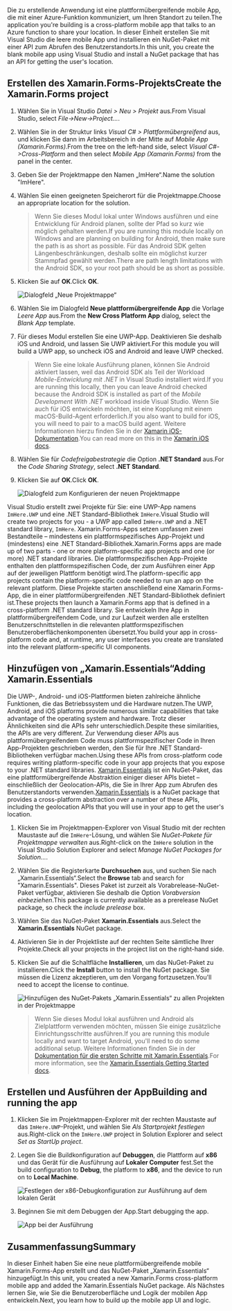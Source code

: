<span data-ttu-id="95ec7-101">Die zu erstellende Anwendung ist eine plattformübergreifende mobile App, die mit einer Azure-Funktion kommuniziert, um Ihren Standort zu teilen.</span><span class="sxs-lookup"><span data-stu-id="95ec7-101">The application you're building is a cross-platform mobile app that talks to an Azure function to share your location.</span></span> <span data-ttu-id="95ec7-102">In dieser Einheit erstellen Sie mit Visual Studio die leere mobile App und installieren ein NuGet-Paket mit einer API zum Abrufen des Benutzerstandorts.</span><span class="sxs-lookup"><span data-stu-id="95ec7-102">In this unit, you create the blank mobile app using Visual Studio and install a NuGet package that has an API for getting the user's location.</span></span>

## <a name="create-the-xamarinforms-project"></a><span data-ttu-id="95ec7-103">Erstellen des Xamarin.Forms-Projekts</span><span class="sxs-lookup"><span data-stu-id="95ec7-103">Create the Xamarin.Forms project</span></span>

1. <span data-ttu-id="95ec7-104">Wählen Sie in Visual Studio *Datei > Neu > Projekt* aus.</span><span class="sxs-lookup"><span data-stu-id="95ec7-104">From Visual Studio, select *File->New->Project...*.</span></span>

2. <span data-ttu-id="95ec7-105">Wählen Sie in der Struktur links *Visual C# > Plattformübergreifend* aus, und klicken Sie dann im Arbeitsbereich in der Mitte auf *Mobile App (Xamarin.Forms)*.</span><span class="sxs-lookup"><span data-stu-id="95ec7-105">From the tree on the left-hand side, select *Visual C#->Cross-Platform* and then select *Mobile App (Xamarin.Forms)* from the panel in the center.</span></span>

3. <span data-ttu-id="95ec7-106">Geben Sie der Projektmappe den Namen „ImHere“.</span><span class="sxs-lookup"><span data-stu-id="95ec7-106">Name the solution "ImHere".</span></span>

4. <span data-ttu-id="95ec7-107">Wählen Sie einen geeigneten Speicherort für die Projektmappe.</span><span class="sxs-lookup"><span data-stu-id="95ec7-107">Choose an appropriate location for the solution.</span></span>

    > <span data-ttu-id="95ec7-108">Wenn Sie dieses Modul lokal unter Windows ausführen und eine Entwicklung für Android planen, sollte der Pfad so kurz wie möglich gehalten werden.</span><span class="sxs-lookup"><span data-stu-id="95ec7-108">If you are running this module locally on Windows and are planning on building for Android, then make sure the path is as short as possible.</span></span> <span data-ttu-id="95ec7-109">Für das Android SDK gelten Längenbeschränkungen, deshalb sollte ein möglichst kurzer Stammpfad gewählt werden.</span><span class="sxs-lookup"><span data-stu-id="95ec7-109">There are path length limitations with the Android SDK, so your root path should be as short as possible.</span></span>

5. <span data-ttu-id="95ec7-110">Klicken Sie auf **OK**.</span><span class="sxs-lookup"><span data-stu-id="95ec7-110">Click **OK**.</span></span>

    ![Dialogfeld „Neue Projektmappe“](../media-drafts/2-new-solution-dialog.png)

6. <span data-ttu-id="95ec7-112">Wählen Sie im Dialogfeld **Neue plattformübergreifende App** die Vorlage *Leere App* aus.</span><span class="sxs-lookup"><span data-stu-id="95ec7-112">From the **New Cross Platform App** dialog, select the *Blank App* template.</span></span>

7. <span data-ttu-id="95ec7-113">Für dieses Modul erstellen Sie eine UWP-App. Deaktivieren Sie deshalb iOS und Android, und lassen Sie UWP aktiviert.</span><span class="sxs-lookup"><span data-stu-id="95ec7-113">For this module you will build a UWP app, so uncheck iOS and Android and leave UWP checked.</span></span>

    > <span data-ttu-id="95ec7-114">Wenn Sie eine lokale Ausführung planen, können Sie Android aktiviert lassen, weil das Android SDK als Teil der Workload *Mobile-Entwicklung mit .NET* in Visual Studio installiert wird.</span><span class="sxs-lookup"><span data-stu-id="95ec7-114">If you are running this locally, then you can leave Android checked because the Android SDK is installed as part of the *Mobile Development With .NET* workload inside Visual Studio.</span></span> <span data-ttu-id="95ec7-115">Wenn Sie auch für iOS entwickeln möchten, ist eine Kopplung mit einem macOS-Build-Agent erforderlich.</span><span class="sxs-lookup"><span data-stu-id="95ec7-115">If you also want to build for iOS, you will need to pair to a macOS build agent.</span></span> <span data-ttu-id="95ec7-116">Weitere Informationen hierzu finden Sie in der [Xamarin iOS-Dokumentation](https://docs.microsoft.com/xamarin/ios/get-started/installation/windows/connecting-to-mac/).</span><span class="sxs-lookup"><span data-stu-id="95ec7-116">You can read more on this in the [Xamarin iOS docs](https://docs.microsoft.com/xamarin/ios/get-started/installation/windows/connecting-to-mac/).</span></span>

8. <span data-ttu-id="95ec7-117">Wählen Sie für *Codefreigabestrategie* die Option **.NET Standard** aus.</span><span class="sxs-lookup"><span data-stu-id="95ec7-117">For the *Code Sharing Strategy*, select **.NET Standard**.</span></span>

9. <span data-ttu-id="95ec7-118">Klicken Sie auf **OK**.</span><span class="sxs-lookup"><span data-stu-id="95ec7-118">Click **OK**.</span></span>

    ![Dialogfeld zum Konfigurieren der neuen Projektmappe](../media-drafts/2-configure-solution-dialog.png)

<span data-ttu-id="95ec7-120">Visual Studio erstellt zwei Projekte für Sie: eine UWP-App namens `ImHere.UWP` und eine .NET Standard-Bibliothek `ImHere`.</span><span class="sxs-lookup"><span data-stu-id="95ec7-120">Visual Studio will create two projects for you - a UWP app called `ImHere.UWP` and a .NET standard library, `ImHere`.</span></span> <span data-ttu-id="95ec7-121">Xamarin.Forms-Apps setzen umfassen zwei Bestandteile – mindestens ein plattformspezifisches App-Projekt und (mindestens) eine .NET Standard-Bibliothek.</span><span class="sxs-lookup"><span data-stu-id="95ec7-121">Xamarin.Forms apps are made up of two parts - one or more platform-specific app projects and one (or more) .NET standard libraries.</span></span> <span data-ttu-id="95ec7-122">Die plattformspezifischen App-Projekte enthalten den plattformspezifischen Code, der zum Ausführen einer App auf der jeweiligen Plattform benötigt wird.</span><span class="sxs-lookup"><span data-stu-id="95ec7-122">The platform-specific app projects contain the platform-specific code needed to run an app on the relevant platform.</span></span> <span data-ttu-id="95ec7-123">Diese Projekte starten anschließend eine Xamarin.Forms-App, die in einer plattformübergreifenden .NET Standard-Bibliothek definiert ist.</span><span class="sxs-lookup"><span data-stu-id="95ec7-123">These projects then launch a Xamarin.Forms app that is defined in a cross-platform .NET standard library.</span></span> <span data-ttu-id="95ec7-124">Sie entwickeln Ihre App in plattformübergreifendem Code, und zur Laufzeit werden alle erstellten Benutzerschnittstellen in die relevanten plattformspezifischen Benutzeroberflächenkomponenten übersetzt.</span><span class="sxs-lookup"><span data-stu-id="95ec7-124">You build your app in cross-platform code and, at runtime, any user interfaces you create are translated into the relevant platform-specific UI components.</span></span>

## <a name="adding-xamarinessentials"></a><span data-ttu-id="95ec7-125">Hinzufügen von „Xamarin.Essentials“</span><span class="sxs-lookup"><span data-stu-id="95ec7-125">Adding Xamarin.Essentials</span></span>

<span data-ttu-id="95ec7-126">Die UWP-, Android- und iOS-Plattformen bieten zahlreiche ähnliche Funktionen, die das Betriebssystem und die Hardware nutzen.</span><span class="sxs-lookup"><span data-stu-id="95ec7-126">The UWP, Android, and iOS platforms provide numerous similar capabilities that take advantage of the operating system and hardware.</span></span> <span data-ttu-id="95ec7-127">Trotz dieser Ähnlichkeiten sind die APIs sehr unterschiedlich.</span><span class="sxs-lookup"><span data-stu-id="95ec7-127">Despite these similarities, the APIs are very different.</span></span> <span data-ttu-id="95ec7-128">Zur Verwendung dieser APIs aus plattformübergreifendem Code muss plattformspezifischer Code in Ihren App-Projekten geschrieben werden, den Sie für Ihre .NET Standard-Bibliotheken verfügbar machen.</span><span class="sxs-lookup"><span data-stu-id="95ec7-128">Using these APIs from cross-platform code requires writing platform-specific code in your app projects that you expose to your .NET standard libraries.</span></span> <span data-ttu-id="95ec7-129">[Xamarin.Essentials](https://docs.microsoft.com/xamarin/essentials/) ist ein NuGet-Paket, das eine plattformübergreifende Abstraktion einiger dieser APIs bietet – einschließlich der Geolocation-APIs, die Sie in Ihrer App zum Abrufen des Benutzerstandorts verwenden.</span><span class="sxs-lookup"><span data-stu-id="95ec7-129">[Xamarin.Essentials](https://docs.microsoft.com/xamarin/essentials/) is a NuGet package that provides a cross-platform abstraction over a number of these APIs, including the geolocation APIs that you will use in your app to get the user's location.</span></span>

1. <span data-ttu-id="95ec7-130">Klicken Sie im Projektmappen-Explorer von Visual Studio mit der rechten Maustaste auf die `ImHere`-Lösung, und wählen Sie *NuGet-Pakete für Projektmappe verwalten* aus.</span><span class="sxs-lookup"><span data-stu-id="95ec7-130">Right-click on the `ImHere` solution in the Visual Studio Solution Explorer and select *Manage NuGet Packages for Solution...*.</span></span>

2. <span data-ttu-id="95ec7-131">Wählen Sie die Registerkarte **Durchsuchen** aus, und suchen Sie nach „Xamarin.Essentials“.</span><span class="sxs-lookup"><span data-stu-id="95ec7-131">Select the **Browse** tab and search for "Xamarin.Essentials".</span></span> <span data-ttu-id="95ec7-132">Dieses Paket ist zurzeit als Vorabrelease-NuGet-Paket verfügbar, aktivieren Sie deshalb die Option *Vorabversion einbeziehen*.</span><span class="sxs-lookup"><span data-stu-id="95ec7-132">This package is currently available as a prerelease NuGet package, so check the *include prelease* box.</span></span>

3. <span data-ttu-id="95ec7-133">Wählen Sie das NuGet-Paket **Xamarin.Essentials** aus.</span><span class="sxs-lookup"><span data-stu-id="95ec7-133">Select the **Xamarin.Essentials** NuGet package.</span></span>

4. <span data-ttu-id="95ec7-134">Aktivieren Sie in der Projektliste auf der rechten Seite sämtliche Ihrer Projekte.</span><span class="sxs-lookup"><span data-stu-id="95ec7-134">Check all your projects in the project list on the right-hand side.</span></span>

5. <span data-ttu-id="95ec7-135">Klicken Sie auf die Schaltfläche **Installieren**, um das NuGet-Paket zu installieren.</span><span class="sxs-lookup"><span data-stu-id="95ec7-135">Click the **Install** button to install the NuGet package.</span></span> <span data-ttu-id="95ec7-136">Sie müssen die Lizenz akzeptieren, um den Vorgang fortzusetzen.</span><span class="sxs-lookup"><span data-stu-id="95ec7-136">You'll need to accept the license to continue.</span></span>

    ![Hinzufügen des NuGet-Pakets „Xamarin.Essentials“ zu allen Projekten in der Projektmappe](../media-drafts/2-add-essentials-nuget.png)

    > <span data-ttu-id="95ec7-138">Wenn Sie dieses Modul lokal ausführen und Android als Zielplattform verwenden möchten, müssen Sie einige zusätzliche Einrichtungsschritte ausführen.</span><span class="sxs-lookup"><span data-stu-id="95ec7-138">If you are running this module locally and want to target Android, you'll need to do some additional setup.</span></span> <span data-ttu-id="95ec7-139">Weitere Informationen finden Sie in der [Dokumentation für die ersten Schritte mit Xamarin.Essentials](https://docs.microsoft.com/xamarin/essentials/get-started?context=xamarin%2Fios&tabs=windows%2Candroid).</span><span class="sxs-lookup"><span data-stu-id="95ec7-139">For more information, see the [Xamarin.Essentials Getting Started docs](https://docs.microsoft.com/xamarin/essentials/get-started?context=xamarin%2Fios&tabs=windows%2Candroid).</span></span>

## <a name="building-and-running-the-app"></a><span data-ttu-id="95ec7-140">Erstellen und Ausführen der App</span><span class="sxs-lookup"><span data-stu-id="95ec7-140">Building and running the app</span></span>

1. <span data-ttu-id="95ec7-141">Klicken Sie im Projektmappen-Explorer mit der rechten Maustaste auf das `ImHere.UWP`-Projekt, und wählen Sie *Als Startprojekt festlegen* aus.</span><span class="sxs-lookup"><span data-stu-id="95ec7-141">Right-click on the `ImHere.UWP` project in Solution Explorer and select *Set as StartUp project*.</span></span>

2. <span data-ttu-id="95ec7-142">Legen Sie die Buildkonfiguration auf **Debuggen**, die Plattform auf **x86** und das Gerät für die Ausführung auf **Lokaler Computer** fest.</span><span class="sxs-lookup"><span data-stu-id="95ec7-142">Set the build configuration to **Debug**, the platform to **x86**, and the device to run on to **Local Machine**.</span></span>

    ![Festlegen der x86-Debugkonfiguration zur Ausführung auf dem lokalen Gerät](../media-drafts/2-debug-configuration.png)

3. <span data-ttu-id="95ec7-144">Beginnen Sie mit dem Debuggen der App.</span><span class="sxs-lookup"><span data-stu-id="95ec7-144">Start debugging the app.</span></span>

    ![App bei der Ausführung](../media-drafts/2-debuging-app.png)

## <a name="summary"></a><span data-ttu-id="95ec7-146">Zusammenfassung</span><span class="sxs-lookup"><span data-stu-id="95ec7-146">Summary</span></span>

<span data-ttu-id="95ec7-147">In dieser Einheit haben Sie eine neue plattformübergreifende mobile Xamarin.Forms-App erstellt und das NuGet-Paket „Xamarin.Essentials“ hinzugefügt.</span><span class="sxs-lookup"><span data-stu-id="95ec7-147">In this unit, you created a new Xamarin.Forms cross-platform mobile app and added the Xamarin.Essentials NuGet package.</span></span> <span data-ttu-id="95ec7-148">Als Nächstes lernen Sie, wie Sie die Benutzeroberfläche und Logik der mobilen App entwickeln.</span><span class="sxs-lookup"><span data-stu-id="95ec7-148">Next, you learn how to build up the mobile app UI and logic.</span></span>